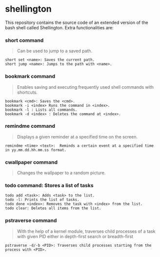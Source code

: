 # shellington

This repository contains the source code of an extended version of the bash shell called Shellington. Extra functionalities are:
### short command
> Can be used to jump to a saved path.
```
short set <name>: Saves the current path.
short jump <name>: Jumps to the path with <name>.
```
### bookmark command
> Enables saving and executing frequently used shell commands with shortcuts.
 ```
bookmark <cmd>: Saves the <cmd>.
bookmark -i <index> Runs the command in <index>.
bookmark -l : Lists all commands.
bookmark -d <index> : Deletes the command at <index>.
 ```
### remindme command
> Displays a given reminder at a specified time on the screen.
```
remindme <time> <text>:  Reminds a certain event at a specified time in yy.mm.dd.hh.mm.ss format.
```
### cwallpaper command 
> Changes the wallpaper to a random picture.

### todo command: Stores a list of tasks
```
todo add <task>: Adds <task> to the list.
todo -l: Prints the list of tasks.
todo done <index>: Removes the task with <index> from the list.
todo clear: Deletes all items from the list.
```
### pstraverse command 
> With the help of a kernel module, traverses child processes of a task with given PID either in depth-first search or breadth-first 
```
pstraverse -d/-b <PID>: Traverses child processes starting from the process with <PID>.
```
